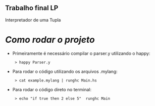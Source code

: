 ## Trabalho final LP 

Interpretador de uma Tupla

# *Como rodar o projeto*

- Primeiramente é necessário compilar o parser.y utilizando o happy:
    ```
     > happy Parser.y
    ```

- Para rodar o código utilizando os arquivos .mylang:
    ```
     > cat example.mylang | runghc Main.hs 
    ```
    
- Para rodar o código direto no terminal:
    ```
     > echo "if true then 2 else 5"  runghc Main 
    ```
